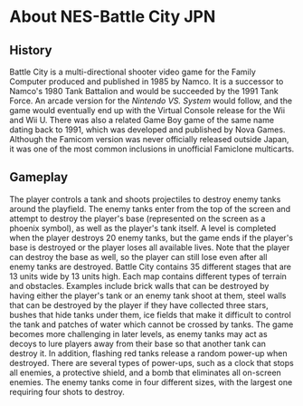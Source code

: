 # About NES-Battle City JPN
  ## History 
  Battle City is a multi-directional shooter video game for the Family Computer produced and published in 1985 by Namco. It is a successor to Namco's 1980 Tank Battalion and would be succeeded by the 1991 Tank Force.
An arcade version for the *Nintendo VS. System* would follow, and the game would eventually end up with the Virtual Console release for the Wii and Wii U. There was also a related Game Boy game of the same name dating back to 1991, 
which was developed and published by Nova Games. Although the Famicom version was never officially released outside Japan, it was one of the most common inclusions in unofficial Famiclone multicarts.

  ## Gameplay 
  The player controls a tank and shoots projectiles to destroy enemy tanks around the playfield. The enemy tanks enter from the top of the screen and attempt to destroy the player's base (represented on the screen as a phoenix symbol), 
as well as the player's tank itself. A level is completed when the player destroys 20 enemy tanks, but the game ends if the player's base is destroyed or the player loses all available lives. 
Note that the player can destroy the base as well, so the player can still lose even after all enemy tanks are destroyed.
  Battle City contains 35 different stages that are 13 units wide by 13 units high. Each map contains different types of terrain and obstacles. 
Examples include brick walls that can be destroyed by having either the player's tank or an enemy tank shoot at them, steel walls that can be destroyed by the player if they have collected three stars, bushes that hide tanks under them, 
ice fields that make it difficult to control the tank and patches of water which cannot be crossed by tanks. The game becomes more challenging in later levels, as enemy tanks may act as decoys to lure players away from their base so 
that another tank can destroy it. In addition, flashing red tanks release a random power-up when destroyed. There are several types of power-ups, such as a clock that stops all enemies, a protective shield,
and a bomb that eliminates all on-screen enemies. The enemy tanks come in four different sizes, with the largest one requiring four shots to destroy.
